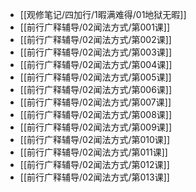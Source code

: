 - [[观修笔记/四加行/1暇满难得/01地狱无暇]]
- [[前行广释辅导/02闻法方式/第001课]]
- [[前行广释辅导/02闻法方式/第002课]]
- [[前行广释辅导/02闻法方式/第003课]]
- [[前行广释辅导/02闻法方式/第004课]]
- [[前行广释辅导/02闻法方式/第005课]]
- [[前行广释辅导/02闻法方式/第006课]]
- [[前行广释辅导/02闻法方式/第007课]]
- [[前行广释辅导/02闻法方式/第008课]]
- [[前行广释辅导/02闻法方式/第009课]]
- [[前行广释辅导/02闻法方式/第010课]]
- [[前行广释辅导/02闻法方式/第011课]]
- [[前行广释辅导/02闻法方式/第012课]]
- [[前行广释辅导/02闻法方式/第013课]]